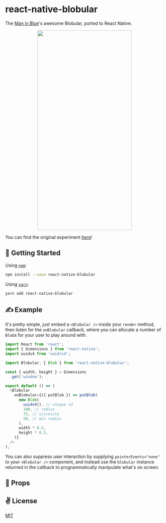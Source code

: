 # react-native-blobular
The [Man in Blue](https://www.themaninblue.com)'s awesome Blobular, ported to React Native.

<p align="center">
  <img src="./bin/out.gif" width="300" height="633">
</p>

You can find the original experiment [here](https://www.themaninblue.com/experiment/Blobular/)!

## 🚀 Getting Started

Using [`npm`]():

```sh
npm install --save react-native-blobular
```

Using [`yarn`]():

```sh
yarn add react-native-blobular
```

## ✍️ Example
It's pretty simple, just embed a `<Blobular />` inside your `render` method, then listen for the `onBlobular` callback, where you can allocate a number of `Blob`s for your user to play around with.

```javascript
import React from 'react';
import { Dimensions } from 'react-native';
import uuidv4 from 'uuid/v4';

import Blobular, { Blob } from 'react-native-blobular';

const { width, height } = Dimensions
  .get('window');

export default () => (
  <Blobular
    onBlobular={({ putBlob }) => putBlob(
      new Blob(
        uuidv4(), // unique id
        100, // radius
        75, // viscosity
        50, // min radius
      ),
      width * 0.5,
      height * 0.5,
    )}
  />
);
```

You can also suppress user interaction by supplying `pointerEvents="none"` to your `<Blobular />` component, and instead use the `blobular` instance returned in the callback to programmatically manipulate what's on screen.

## 📌 Props


## ✌️ License
[MIT](https://opensource.org/licenses/MIT)
